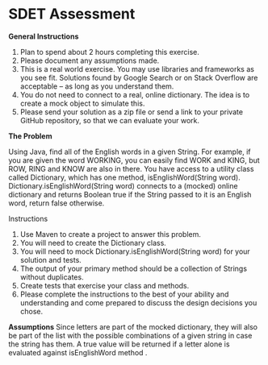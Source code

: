 # SDET Assessment

**General Instructions**

1. Plan to spend about 2 hours completing this exercise.
2. Please document any assumptions made.
3. This is a real world exercise. You may use libraries and frameworks as you see fit. Solutions found by Google Search or on Stack Overflow are acceptable – as long as you understand them.
4. You do not need to connect to a real, online dictionary. The idea is to create a mock object to simulate this.
5. Please send your solution as a zip file or send a link to your private GitHub repository, so that we can evaluate your work.

**The Problem**

Using Java, find all of the English words in a given String. For example, if you are given the word WORKING, 
you can easily find WORK and KING, but ROW, RING and KNOW are also in there. You have access to a utility class 
called Dictionary, which has one method, isEnglishWord(String word). Dictionary.isEnglishWord(String word) 
connects to a (mocked) online dictionary and returns Boolean true if the String passed to it is an English word, 
return false otherwise.

Instructions
1. Use Maven to create a project to answer this problem.
2. You will need to create the Dictionary class.
3. You will need to mock Dictionary.isEnglishWord(String word) for your solution and tests.
4. The output of your primary method should be a collection of Strings without duplicates.
5. Create tests that exercise your class and methods.
6. Please complete the instructions to the best of your ability and understanding and come prepared to discuss 
    the design decisions you chose.

**Assumptions**
Since letters are part of the mocked dictionary, they will also be part of the list with the possible combinations
of a given string in case the string has them. A true value will be returned if a letter alone is evaluated against
isEnglishWord method .
